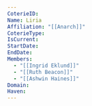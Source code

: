 ```yaml
---
CoterieID: 
Name: Liria
Affiliation: "[[Anarch]]"
CoterieType: 
IsCurrent: 
StartDate: 
EndDate: 
Members:
  - "[[Ingrid Eklund]]"
  - "[[Ruth Beacon]]"
  - "[[Ashwin Haines]]"
Domain: 
Haven:
---
```

